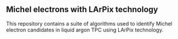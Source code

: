## Michel electrons with LArPix technology

This repository contains a suite of algorithms used to identify Michel electron candidates in liquid argon TPC using LArPix technology.
